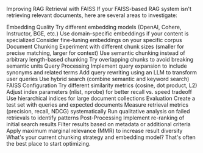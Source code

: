 Improving RAG Retrieval with FAISS
If your FAISS-based RAG system isn't retrieving relevant documents, here are several areas to investigate:

Embedding Quality
Try different embedding models (OpenAI, Cohere, Instructor, BGE, etc.)
Use domain-specific embeddings if your content is specialized
Consider fine-tuning embeddings on your specific corpus
Document Chunking
Experiment with different chunk sizes (smaller for precise matching, larger for context)
Use semantic chunking instead of arbitrary length-based chunking
Try overlapping chunks to avoid breaking semantic units
Query Processing
Implement query expansion to include synonyms and related terms
Add query rewriting using an LLM to transform user queries
Use hybrid search (combine semantic and keyword search)
FAISS Configuration
Try different similarity metrics (cosine, dot product, L2)
Adjust index parameters (nlist, nprobe) for better recall vs. speed tradeoff
Use hierarchical indices for large document collections
Evaluation
Create a test set with queries and expected documents
Measure retrieval metrics (precision, recall, NDCG) systematically
Run qualitative analysis on failed retrievals to identify patterns
Post-Processing
Implement re-ranking of initial search results
Filter results based on metadata or additional criteria
Apply maximum marginal relevance (MMR) to increase result diversity
What's your current chunking strategy and embedding model? That's often the best place to start optimizing.